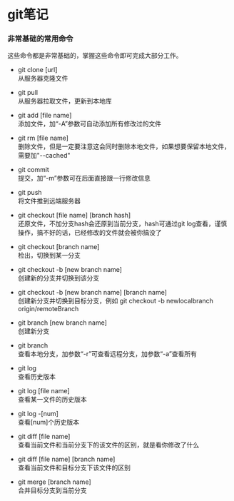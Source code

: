 # git笔记


### 非常基础的常用命令  
这些命令都是非常基础的，掌握这些命令即可完成大部分工作。

  - git clone [url]  
  从服务器克隆文件  

  - git pull  
  从服务器拉取文件，更新到本地库  

  - git add [file name]  
  添加文件，加“-A”参数可自动添加所有修改过的文件  

  - git rm [file name]  
  删除文件，但是一定要注意这会同时删除本地文件，如果想要保留本地文件，需要加"--cached"  

  - git commit  
  提交，加“-m”参数可在后面直接跟一行修改信息  

  - git push  
  将文件推到远端服务器  

  - git checkout [file name] [branch hash]  
  还原文件，不加分支hash会还原到当前分支，hash可通过git log查看，谨慎操作，搞不好的话，已经修改的文件就会被你搞没了  

  - git checkout [branch name]  
  检出，切换到某一分支  

  - git checkout -b [new branch name]  
  创建新的分支并切换到该分支  

  - git checkout -b [new branch name] [branch name]  
  创建新分支并切换到目标分支，例如 git checkout -b newlocalbranch origin/remoteBranch  

  - git branch [new branch name]  
  创建新分支  

  - git branch  
  查看本地分支，加参数“-r”可查看远程分支，加参数“-a”查看所有

  - git log  
  查看历史版本  

  - git log [file name]  
  查看某一文件的历史版本  

  - git log -[num]  
  查看[num]个历史版本  

  - git diff [file name]  
  查看当前文件和当前分支下的该文件的区别，就是看你修改了什么  

  - git diff [file name] [branch name]  
  查看当前文件和目标分支下该文件的区别  

  - git merge [branch name]  
  合并目标分支到当前分支  
